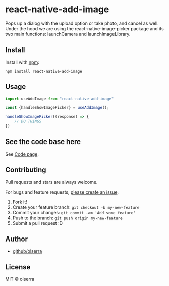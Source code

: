# react-native-add-image

Pops up a dialog with the upload option or take photo, and cancel as well. Under the hood we are using the react-native-image-picker package and its two main functions: launchCamera and launchImageLibrary.

## Install

Install with [npm](https://www.npmjs.com/):

    npm install react-native-add-image

## Usage

```js
import useAddImage from "react-native-add-image"

const {handleShowImagePicker} = useAddImage();

handleShowImagePicker((response) => {
    // DO THINGS
})
```

## See the code base here

See [Code page](https://github.com/olserra/react-native-add-image).


## Contributing

Pull requests and stars are always welcome.

For bugs and feature requests, [please create an issue](https://github.com/olserra/react-native-add-image/issues).

1. Fork it!
2. Create your feature branch: `git checkout -b my-new-feature`
3. Commit your changes: `git commit -am 'Add some feature'`
4. Push to the branch: `git push origin my-new-feature`
5. Submit a pull request :D

## Author

- [github/olserra](https://github.com/olserra)

## License

MIT © olserra

